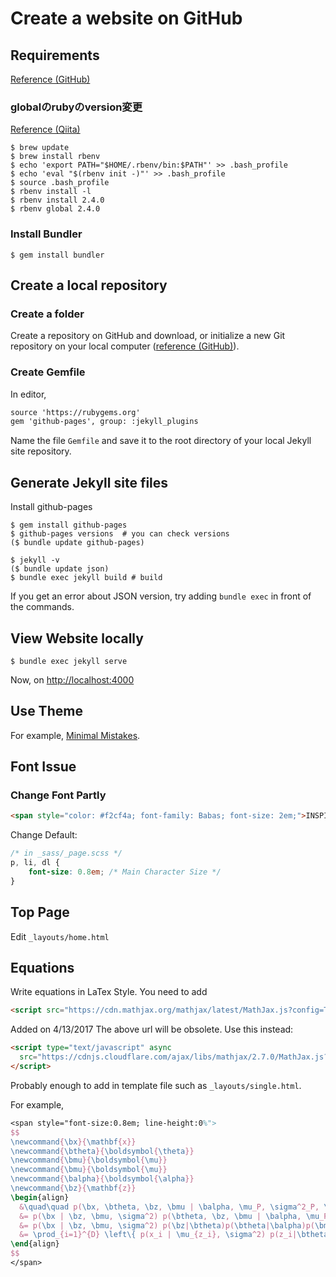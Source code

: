 # Create a website on GitHub

## Requirements
[Reference (GitHub)](https://help.github.com/articles/setting-up-your-github-pages-site-locally-with-jekyll/)

### globalのrubyのversion変更
[Reference (Qiita)](http://qiita.com/keneo/items/1772adc2ebbde229fb71)
```terminal
$ brew update
$ brew install rbenv
$ echo 'export PATH="$HOME/.rbenv/bin:$PATH"' >> .bash_profile
$ echo 'eval "$(rbenv init -)"' >> .bash_profile
$ source .bash_profile
$ rbenv install -l
$ rbenv install 2.4.0
$ rbenv global 2.4.0
```

### Install Bundler
```terminal
$ gem install bundler
```

## Create a local repository
### Create a folder
Create a repository on GitHub and download, or initialize a new Git repository on your local computer ([reference (GitHub)](https://help.github.com/articles/setting-up-your-github-pages-site-locally-with-jekyll/#step-1-create-a-local-repository-for-your-jekyll-site)).

### Create Gemfile
In editor,
```txt
source 'https://rubygems.org'
gem 'github-pages', group: :jekyll_plugins
```

Name the file `Gemfile` and save it to the root directory of your local Jekyll site repository.

## Generate Jekyll site files
Install github-pages
```terminal
$ gem install github-pages
$ github-pages versions  # you can check versions
($ bundle update github-pages)
```

```terminal
$ jekyll -v
($ bundle update json)
$ bundle exec jekyll build # build
```

If you get an error about JSON version, try adding `bundle exec` in front of the commands.

## View Website locally
```terminal
$ bundle exec jekyll serve
```

Now, on [http://localhost:4000](http://localhost:4000)

## Use Theme
For example, [Minimal Mistakes](https://mmistakes.github.io/minimal-mistakes/docs/quick-start-guide/).

## Font Issue
### Change Font Partly
```md
<span style="color: #f2cf4a; font-family: Babas; font-size: 2em;">INSPIRATION DAY</span>
```
Change Default:
```css
/* in _sass/_page.scss */
p, li, dl {
	font-size: 0.8em; /* Main Character Size */
}
```

## Top Page
Edit `_layouts/home.html`

## Equations
Write equations in LaTex Style. You need to add
```md
<script src="https://cdn.mathjax.org/mathjax/latest/MathJax.js?config=TeX-AMS-MML_HTMLorMML" type="text/javascript"></script>
```
Added on 4/13/2017
The above url will be obsolete. Use this instead:
```md
<script type="text/javascript" async
  src="https://cdnjs.cloudflare.com/ajax/libs/mathjax/2.7.0/MathJax.js?config=TeX-AMS-MML_HTMLorMML">
</script>
```
Probably enough to add in template file such as `_layouts/single.html`.

For example,
```latex
<span style="font-size:0.8em; line-height:0%">
$$
\newcommand{\bx}{\mathbf{x}}
\newcommand{\btheta}{\boldsymbol{\theta}}
\newcommand{\bmu}{\boldsymbol{\mu}}
\newcommand{\bmu}{\boldsymbol{\mu}}
\newcommand{\balpha}{\boldsymbol{\alpha}}
\newcommand{\bz}{\mathbf{z}}
\begin{align}
  &\quad\quad p(\bx, \btheta, \bz, \bmu | \balpha, \mu_P, \sigma^2_P, \sigma^2)\\
  &= p(\bx | \bz, \bmu, \sigma^2) p(\btheta, \bz, \bmu | \balpha, \mu_P, \sigma^2_P, \sigma^2)\\
  &= p(\bx | \bz, \bmu, \sigma^2) p(\bz|\btheta)p(\btheta|\balpha)p(\bmu|\mu_P, \sigma^2_P)\\[3pt]
  &= \prod_{i=1}^{D} \left\{ p(x_i | \mu_{z_i}, \sigma^2) p(z_i|\btheta) \right\} \cdot p(\btheta|\balpha) \cdot \prod_{k=1}^{K} p(\mu_k | \mu_P, \sigma_P^2)
\end{align}
$$
</span>
```
